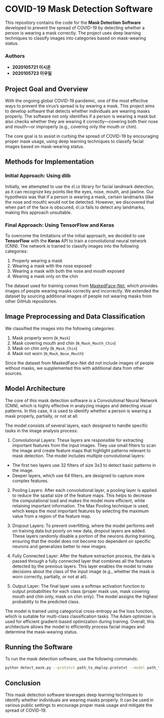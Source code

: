 # COVID-19 Mask Detection Software
This repository contains the code for the **Mask Detection Software** developed to prevent the spread of COVID-19 by detecting whether a person is wearing a mask correctly. The project uses deep learning techniques to classify images into categories based on mask-wearing status.

### Authors
- **2020105721 이시온**
- **2020105723 이우일**

## Project Goal and Overview
With the ongoing global COVID-19 pandemic, one of the most effective ways to prevent the virus’s spread is by wearing a mask. This project aims to develop software that detects whether individuals are wearing masks properly. The software not only identifies if a person is wearing a mask but also checks whether they are wearing it correctly—covering both their nose and mouth—or improperly (e.g., covering only the mouth or chin).

The core goal is to assist in curbing the spread of COVID-19 by encouraging proper mask usage, using deep learning techniques to classify facial images based on mask-wearing status.

## Methods for Implementation
### Initial Approach: Using dlib
Initially, we attempted to use the `dlib` library for facial landmark detection, as it can recognize key points like the eyes, nose, mouth, and jawline. Our hypothesis was that if a person is wearing a mask, certain landmarks (like the nose and mouth) would not be detected. However, we discovered that when part of the face is obscured, `dlib` fails to detect any landmarks, making this approach unsuitable.

### Final Approach: Using TensorFlow and Keras
To overcome the limitations of the initial approach, we decided to use **TensorFlow** with the **Keras** API to train a convolutional neural network (CNN). The network is trained to classify images into the following categories:
1. Properly wearing a mask
2. Wearing a mask with the nose exposed
3. Wearing a mask with both the nose and mouth exposed
4. Wearing a mask only on the chin

The dataset used for training comes from [MaskedFace-Net](https://github.com/cabani/MaskedFace-Net), which provides images of people wearing masks correctly and incorrectly. We extended the dataset by sourcing additional images of people not wearing masks from other GitHub repositories.

## Image Preprocessing and Data Classification
We classified the images into the following categories:
1. Mask properly worn (`N_Mask`)
2. Mask covering mouth and chin (`N_Mask_Mouth_Chin`)
3. Mask on chin only (`N_Mask_Chin`)
4. Mask not worn (`N_Mask_Nose_Mouth`)

Since the dataset from MaskedFace-Net did not include images of people without masks, we supplemented this with additional data from other sources.

## Model Architecture
The core of this mask detection software is a Convolutional Neural Network (CNN), which is highly effective in analyzing images and detecting visual patterns. In this case, it is used to identify whether a person is wearing a mask properly, partially, or not at all.

The model consists of several layers, each designed to handle specific tasks in the image analysis process:

1. Convolutional Layers: These layers are responsible for extracting important features from the input images. They use small filters to scan the image and create feature maps that highlight patterns relevant to mask detection. The model includes multiple convolutional layers:

  -   The first two layers use 32 filters of size 3x3 to detect basic patterns in the image.
  -  Deeper layers, which use 64 filters, are designed to capture more complex features.
2. Pooling Layers: After each convolutional layer, a pooling layer is applied to reduce the spatial size of the feature maps. This helps to decrease the computational load and makes the model more efficient, while retaining important information. The Max Pooling technique is used, which keeps the most important features by selecting the maximum value from a region of the feature map.

3. Dropout Layers: To prevent overfitting, where the model performs well on training data but poorly on new data, dropout layers are added. These layers randomly disable a portion of the neurons during training, ensuring that the model does not become too dependent on specific neurons and generalizes better to new images.

4. Fully Connected Layer: After the feature extraction process, the data is passed through a fully connected layer that combines all the features detected by the previous layers. This layer enables the model to make decisions about the class of the input image (e.g., whether the mask is worn correctly, partially, or not at all).

5. Output Layer: The final layer uses a softmax activation function to output probabilities for each class (proper mask use, mask covering mouth and chin only, mask on chin only). The model assigns the highest probability to the predicted class.

The model is trained using categorical cross-entropy as the loss function, which is suitable for multi-class classification tasks. The Adam optimizer is used for efficient gradient-based optimization during training. Overall, this architecture allows the model to efficiently process facial images and determine the mask-wearing status.

## Running the Software
To run the mask detection software, use the following commands:
```bash
python detect_mask.py --prototxt path_to_deploy.prototxt --model path_to_model --confidence 0.5
```
## Conclusion
This mask detection software leverages deep learning techniques to identify whether individuals are wearing masks properly. It can be used in various public settings to encourage proper mask usage and mitigate the spread of COVID-19.
